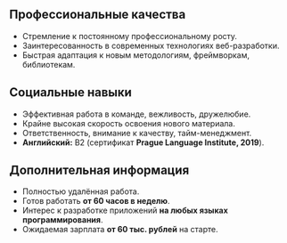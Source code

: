 ## Профессиональные качества
- Стремление к постоянному профессиональному росту.
- Заинтересованность в современных технологиях веб-разработки.
- Быстрая адаптация к новым методологиям, фреймворкам, библиотекам.

## Социальные навыки
- Эффективная работа в команде, вежливость, дружелюбие.
- Крайне высокая скорость освоения нового материала.
- Ответственность, внимание к качеству, тайм-менеджмент.
- **Английский:** B2 (сертификат **Prague Language Institute, 2019**).

## Дополнительная информация
- Полностью удалённая работа.
- Готов работать **от 60 часов в неделю**.
- Интерес к разработке приложений **на любых языках программирования**.
- Ожидаемая зарплата **от 60 тыс. рублей** на старте.

